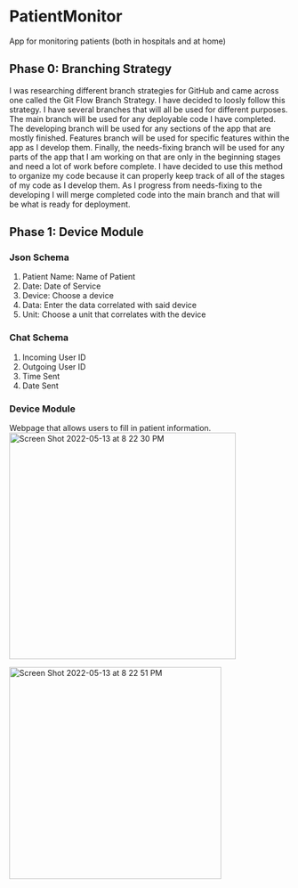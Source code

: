 # PatientMonitor
App for monitoring patients (both in hospitals and at home)

## Phase 0: Branching Strategy
I was researching different branch strategies for GitHub and came across one called the Git Flow Branch Strategy. I have decided to loosly follow this strategy. I have several branches that will all be used for different purposes. 
The main branch will be used for any deployable code I have completed.
The developing branch will be used for any sections of the app that are mostly finished. 
Features branch will be used for specific features within the app as I develop them. 
Finally, the needs-fixing branch will be used for any parts of the app that I am working on that are only in the beginning stages and need a lot of work before complete. 
I have decided to use this method to organize my code because it can properly keep track of all of the stages of my code as I develop them. As I progress from needs-fixing to the developing I will merge completed code into the main branch and that will be what is ready for deployment. 

## Phase 1: Device Module
### Json Schema
1. Patient Name: Name of Patient 
2. Date: Date of Service
3. Device: Choose a device 
4. Data: Enter the data correlated with said device 
5. Unit: Choose a unit that correlates with the device


### Chat Schema 
1. Incoming User ID
2. Outgoing User ID
3. Time Sent 
4. Date Sent

### Device Module 
Webpage that allows users to fill in patient information. 
<img width="407" alt="Screen Shot 2022-05-13 at 8 22 30 PM" src="https://user-images.githubusercontent.com/60165420/168403884-21e1cda9-de78-436f-a3c4-69a0f72d50b0.png">

<img width="381" alt="Screen Shot 2022-05-13 at 8 22 51 PM" src="https://user-images.githubusercontent.com/60165420/168403897-3cc9db3b-1582-48c3-b36d-9157be421df6.png">



